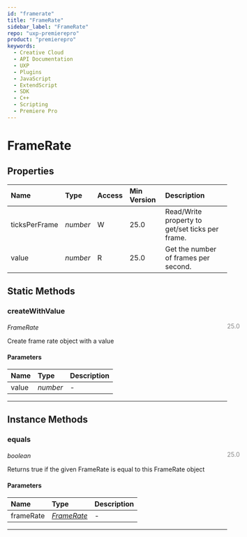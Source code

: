 ```yaml
---
id: "framerate"
title: "FrameRate"
sidebar_label: "FrameRate"
repo: "uxp-premierepro"
product: "premierepro"
keywords:
  - Creative Cloud
  - API Documentation
  - UXP
  - Plugins
  - JavaScript
  - ExtendScript
  - SDK
  - C++
  - Scripting
  - Premiere Pro
---
```


# FrameRate  

## Properties

| Name | Type | Access | Min Version | Description |
| :------ | :------ | :------ | :------ | :------ |
| ticksPerFrame | *number* | W | 25.0 | Read/Write property to get/set ticks per frame. |
| value | *number* | R | 25.0 | Get the number of frames per second. |

## Static Methods

### createWithValue

<span class="minversion" style="display: block; margin-bottom: -1em; margin-left: 36em; float:left; opacity:0.5;">25.0</span>

*FrameRate*
  
Create frame rate object with a value

#### Parameters

| Name | Type | Description |
| :------ | :------ | :------ |
| value | *number* | - |

___

## Instance Methods

### equals

<span class="minversion" style="display: block; margin-bottom: -1em; margin-left: 36em; float:left; opacity:0.5;">25.0</span>

*boolean*
  
Returns true if the given FrameRate is equal to this FrameRate object

#### Parameters

| Name | Type | Description |
| :------ | :------ | :------ |
| frameRate | [*FrameRate*](/ppro_reference/classes/framerate/) | - |

___
